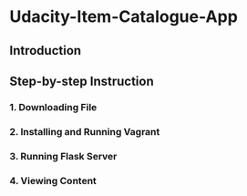 # Udacity-Item-Catalogue-App

## Introduction

## Step-by-step Instruction

### 1. Downloading File

### 2. Installing and Running Vagrant

### 3. Running Flask Server

### 4. Viewing Content
